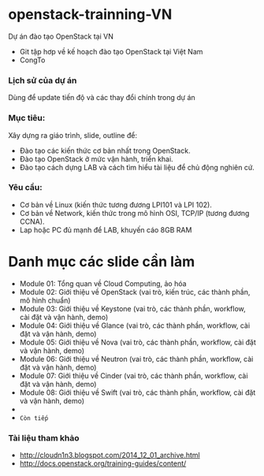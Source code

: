 # openstack-trainning-VN
Dự án đào tạo OpenStack tại VN

* Git tập hơp về kế hoạch đào tạo OpenStack tại Việt Nam
* CongTo

### Lịch sử của dự án
Dùng để update tiến độ và các thay đổi chính trong dự án

### Mục tiêu:
Xây dựng ra giáo trình, slide, outline để: 

* Đào tạo các kiến thức cơ bản nhất trong OpenStack.
* Đào tạo OpenStack ở mức vận hành, triển khai.
* Đào tạo cách dựng LAB và cách tìm hiểu tài liệu để chủ động nghiên cứ.

### Yêu cầu: 
* Cơ bản về Linux (kiến thức tương đương LPI101 và LPI 102).
* Cơ bản về Network, kiến thức trong mô hình OSI, TCP/IP (tương đương CCNA).
* Lap hoặc PC đủ mạnh để LAB, khuyến cáo 8GB RAM

# Danh mục các slide cần làm
* Module 01: Tổng quan về Cloud Computing, ảo hóa
* Module 02: Giới thiệu về OpenStack (vai trò, kiến trúc, các thành phần, mô hình chuẩn)
* Module 03: Giới thiệu về Keystone (vai trò, các thành phần, workflow, cài đặt và vận hành, demo)
* Module 04: Giới thiệu về Glance (vai trò, các thành phần, workflow, cài đặt và vận hành, demo)
* Module 05: Giới thiệu về Nova (vai trò, các thành phần, workflow, cài đặt và vận hành, demo)
* Module 06: Giới thiệu về Neutron (vai trò, các thành phần, workflow, cài đặt và vận hành, demo)
* Module 07: Giới thiệu về Cinder (vai trò, các thành phần, workflow, cài đặt và vận hành, demo)
* Module 08: Giới thiệu về Swift (vai trò, các thành phần, workflow, cài đặt và vận hành, demo)
* 
* `Còn tiếp`

### Tài liệu tham khảo
* http://cloudn1n3.blogspot.com/2014_12_01_archive.html
* http://docs.openstack.org/training-guides/content/


